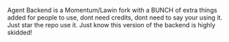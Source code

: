 Agent Backend is a Momentum/Lawin fork with a BUNCH of extra things added for people to use, dont need credits, dont need to say your using it. Just star the repo use it. Just know this version of the backend is highly skidded!
